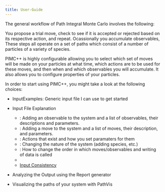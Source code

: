 ```yaml
---
title: User-Guide
---
```


The general workflow of Path Integral Monte Carlo involves the
following:

You propose a trial move, check to see if it is accepted or rejected
based on its respective action, and repeat. Ocassionally you accumulate
observables, These steps all operate on a set of paths which consist of
a number of particles of a variety of species.

PIMC++ is highly configurable allowing you to select which set of moves
will be made on your particles at what time, which actions are to be
used for these moves, and then when and which observables you will
accumulate. It also allows you to configure properties of your
particles.

In order to start using PIMC++, you might take a look at the following
choices:

-   InputExamples: Generic input file I can use to get started
-   Input File Explanation
    -   <Observables>: Adding an observable to the system and a list of
        observables, their descriptions and parameters.
    -   <Moves>: Adding a move to the system and a list of moves, their
        description, and parameters.
    -   <Actions>: Actions that exist and how you set paramaters for
        them
    -   <System>: Changing the nature of the system (adding species,
        etc.)
    -   <Algorithm>: How to change the order in which moves/observables
        and writing of data is called
    -   <Parallel>
    -   [Input Consistency](Input%20Consistency)

-   Analyzing the Output using the Report generator
-   Visualizing the paths of your system with PathVis


